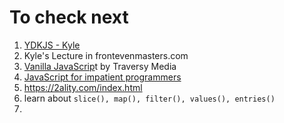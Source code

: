# To check next

1. [YDKJS - Kyle](https://github.com/getify/You-Dont-Know-JS) 
2. Kyle's Lecture in frontevenmasters.com
3. [Vanilla JavaScrip](https://www.youtube.com/watch?v=hdI2bqOjy3c&list=PLillGF-RfqbbnEGy3ROiLWk7JMCuSyQtX)t by Traversy Media
4. [JavaScript for impatient programmers](https://exploringjs.com/impatient-js/toc.html)
5. https://2ality.com/index.html
6. learn about `slice(), map(), filter(), values(), entries()`
7. 

